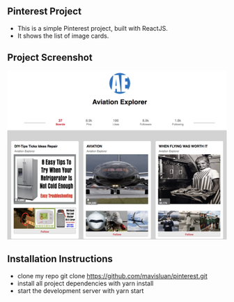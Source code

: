 ## Pinterest Project

- This is a simple Pinterest project, built with ReactJS.
- It shows the list of image cards. 

## Project Screenshot
![](src/project.png)


## Installation Instructions

- clone my repo git clone https://github.com/mavisluan/pinterest.git
- install all project dependencies with yarn install
- start the development server with yarn start

